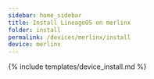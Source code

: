 ```yaml
---
sidebar: home_sidebar
title: Install LineageOS on merlinx
folder: install
permalink: /devices/merlinx/install
device: merlinx
---
```

{% include templates/device_install.md %}
